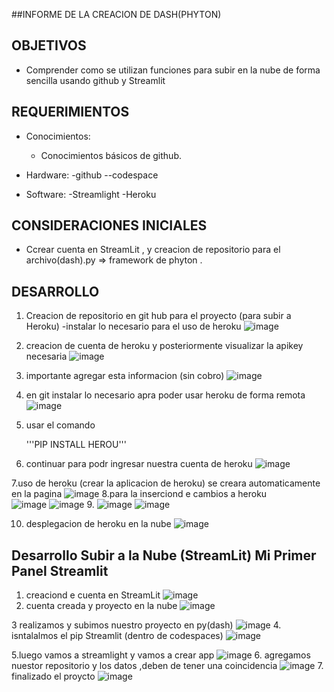 ##INFORME DE LA CREACION DE DASH(PHYTON) 

## OBJETIVOS
  * Comprender como se utilizan funciones  para subir en la nube de forma sencilla usando github y Streamlit

## REQUERIMIENTOS
  * Conocimientos: 
    - Conocimientos básicos de github.
    
  * Hardware:
   -github
    --codespace
  
  * Software:
    -Streamlight
    -Heroku 
   
## CONSIDERACIONES INICIALES
  * Ccrear cuenta en StreamLit , y creacion de  repositorio para el archivo(dash).py => framework de phyton .
  
## DESARROLLO

1. Creacion de  repositorio en git hub para el proyecto (para subir a  Heroku)
-instalar lo necesario para el uso de heroku
![image](https://github.com/Jose25UPT/phyton_dash_jarro_19_04_2024/assets/90207645/b3b976b0-627f-4e13-95d6-fe9ec6d34615)

2. creacion de  cuenta de heroku y posteriormente visualizar la apikey necesaria
![image](https://github.com/Jose25UPT/phyton_dash_jarro_19_04_2024/assets/90207645/412ddd85-cc8a-4585-87ab-a6de38946d6a)

3. importante agregar esta informacion (sin cobro)
![image](https://github.com/Jose25UPT/phyton_dash_jarro_19_04_2024/assets/90207645/b0ef5249-6310-48de-9f3f-ca940c9be8ab)

4. en git instalar lo necesario apra poder usar heroku de  forma remota
![image](https://github.com/Jose25UPT/phyton_dash_jarro_19_04_2024/assets/90207645/4af347f4-5f5c-4b6f-b8cc-6ebb4dd6ae79)

5. usar el comando

   '''PIP INSTALL HEROU'''

6. continuar para podr ingresar  nuestra cuenta de heroku
![image](https://github.com/Jose25UPT/phyton_dash_jarro_19_04_2024/assets/90207645/0e6bf19b-0a0a-48bc-a15d-f0adba7dd801)

7.uso de heroku (crear la aplicacion de heroku) se creara automaticamente en la pagina 
![image](https://github.com/Jose25UPT/phyton_dash_jarro_19_04_2024/assets/90207645/60964008-0845-41ee-a584-42d7e0b17dc0)
8.para la inserciond e cambios a heroku  
![image](https://github.com/Jose25UPT/phyton_dash_jarro_19_04_2024/assets/90207645/5eeccdf3-cddb-4d5b-b45e-5e5c1127eaa4)
![image](https://github.com/Jose25UPT/phyton_dash_jarro_19_04_2024/assets/90207645/b7683968-fc44-4c5f-a8ac-118812bcd28b)
 9.
 ![image](https://github.com/Jose25UPT/phyton_dash_jarro_19_04_2024/assets/90207645/2674cd4c-3020-4209-b58a-ddb41df5f776)
![image](https://github.com/Jose25UPT/phyton_dash_jarro_19_04_2024/assets/90207645/a46b30f1-c2b6-4acf-be94-5b08120d2a99)

10. desplegacion de heroku en la  nube
![image](https://github.com/Jose25UPT/phyton_dash_jarro_19_04_2024/assets/90207645/99752c58-9ac9-4eb9-a214-640399b5b4af)


## Desarrollo Subir a la Nube (StreamLit) Mi Primer Panel Streamlit


1. creaciond e  cuenta en StreamLit
![image](https://github.com/Jose25UPT/phyton_dash_jarro_19_04_2024/assets/90207645/f3632094-bba5-4767-8980-8787a3b6e108)
2. cuenta  creada y proyecto en la nube
![image](https://github.com/Jose25UPT/phyton_dash_jarro_19_04_2024/assets/90207645/9b3980cf-2a08-438b-abb3-f3697b9e2988)

3 realizamos y subimos nuestro proyecto en py(dash) 
![image](https://github.com/Jose25UPT/phyton_dash_jarro_19_04_2024/assets/90207645/8e276eaf-e562-47ec-bac2-30d98c9fc3c6)
4. isntalalmos el pip Streamlit  (dentro de codespaces)
![image](https://github.com/Jose25UPT/phyton_dash_jarro_19_04_2024/assets/90207645/0c7944ec-dec5-4e57-8ffa-14b0068576fe)

5.luego vamos a streamlight y vamos a crear app 
![image](https://github.com/Jose25UPT/phyton_dash_jarro_19_04_2024/assets/90207645/a573e755-fefc-40c2-bdfe-0dab330e6a15)
6. agregamos nuestor repositorio y los datos ,deben de  tener una coincidencia 
![image](https://github.com/Jose25UPT/phyton_dash_jarro_19_04_2024/assets/90207645/0b3d7d5d-319e-423e-bb48-8b92a85cb8b3)
7. finalizado el proycto 
![image](https://github.com/Jose25UPT/phyton_dash_jarro_19_04_2024/assets/90207645/1bcf3d5d-ee1d-4a70-8573-de201de79b5d)




